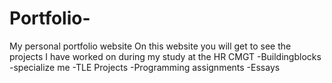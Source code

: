 # Portfolio-
My personal portfolio website
On this website you will get to see the projects I have worked on during my study at the HR CMGT 
-Buildingblocks
-specialize me
-TLE Projects 
-Programming assignments 
-Essays 
